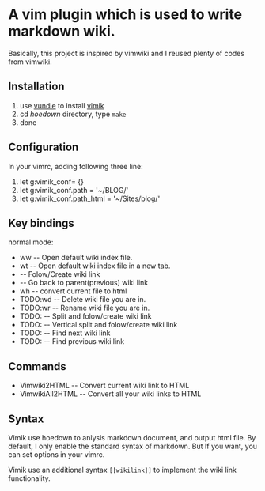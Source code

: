 # A vim plugin which is used to write markdown wiki.

Basically, this project is inspired by vimwiki and I reused plenty of codes from vimwiki.

## Installation
1. use [vundle](https://github.com/VundleVim/Vundle.vim) to install [vimik](https://github.com/xrfind/vimik)
2. cd *hoedown* directory, type `make`
3. done

## Configuration
In your vimrc, adding following three line:
1. let g:vimik_conf= {}
2. let g:vimik_conf.path = '~/BLOG/'
3. let g:vimik_conf.path_html = '~/Sites/blog/'

## Key bindings
normal mode:
* <Leader>ww -- Open default wiki index file.
* <Leader>wt -- Open default wiki index file in a new tab.
* <Enter> -- Folow/Create wiki link
* <Backspace> -- Go back to parent(previous) wiki link
* <Leader>wh -- convert current file to html
* TODO:<Leader>wd -- Delete wiki file you are in.
* TODO:<Leader>wr -- Rename wiki file you are in.
* TODO:<Shift-Enter> -- Split and folow/create wiki link
* TODO:<Ctrl-Enter> -- Vertical split and folow/create wiki link
* TODO:<Tab> -- Find next wiki link
* TODO:<Shift-Tab> -- Find previous wiki link

## Commands
* Vimwiki2HTML -- Convert current wiki link to HTML
* VimwikiAll2HTML -- Convert all your wiki links to HTML

## Syntax
Vimik use hoedown to anlysis markdown document, and output html file.
By default, I only enable the standard syntax of markdown.
But If you want, you can set options in your vimrc.

Vimik use an additional syntax `[[wikilink]]` to implement the wiki link functionality.
